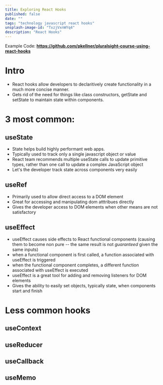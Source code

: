 ```yaml
---
title: Exploring React Hooks
published: false
date: ""
tags: "technology javascript react hooks"
unsplash-image-id: "TxzjVxnWYq4"
description: "React Hooks"
---
```


Example Code: **https://github.com/pkellner/pluralsight-course-using-react-hooks**

# Intro

- React hooks allow developers to declaritively create functionality in a much more concise manner.
- Gets rid of the need for things like class constructors, getState and setState to maintain state within components.

# 3 most common:

## useState

- State helps build highly performant web apps.
- Typically used to track only a single javascript object or value
- React team recommends multiple useState calls to update primitive types, rather than one call to update a complex JavaScript object
- Let's the developer track state across components very easily

## useRef

- Primarily used to allow direct access to a DOM element
- Great for accessing and manipulating dom atttribues directly
- Gives the developer access to DOM elements when other means are not satisfactory

## useEffect

- useEffect causes side effects to React functional components (causing them to become non pure -- the same result is not _guaranteed_ given the same inputs)
- when a functional component is first called, a function associated with useEffect is triggered
- when the functional component completes, a different function associated with useEffect is executed
- useEffect is a great tool for adding and removing listeners for DOM elements
- Gives the ability to easily set objects, typically state, when components start and finish

# Less common hooks

## useContext

## useReducer

## useCallback

## useMemo
